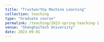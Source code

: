 ```yaml
---
title: "Trustworthy Machine Learning"
collection: teaching
type: "Graduate course"
permalink: /teaching/2023-spring-teaching-1
venue: "ShanghaiTech University"
date: 2023-09-01
---
```


